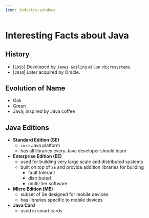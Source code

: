 ```yaml
---
icon: industry-windows
---
```


# Interesting Facts about Java

## History

* \[`1995`] Developed by `James Gosling` at `Sun Microsystems`.
* \[`2010`] Later acquired by Oracle.

## Evolution of Name

* Oak
* Green
* Java; inspired by Java coffee

## Java Editions

* **Standard Edition (SE)**
  * `core` Java platform
  * has all libraries every Java developer should learn
* **Enterprise Edition (EE)**
  * used for building very large scale and distributed systems
  * built on top of `SE` and provide addition libraries for building
    * fault tolerant
    * distributed
    * multi-tier software
* **Micro Edition (ME)**
  * subset of Se designed for mobile devices&#x20;
  * has libraries specific to mobile devices
* **Java Card**
  * used in smart cards





